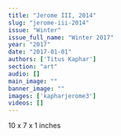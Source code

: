 ```yaml
---
title: "Jerome III, 2014"
slug: "jerome-iii-2014"
issue: "Winter"
issue_full_name: "Winter 2017"
year: "2017"
date: "2017-01-01"
authors: ['Titus Kaphar']
section: "art"
audio: []
main_image: ""
banner_image: ""
images: ['kapharjerome3']
videos: []
---
```

10 x 7 x 1 inches

